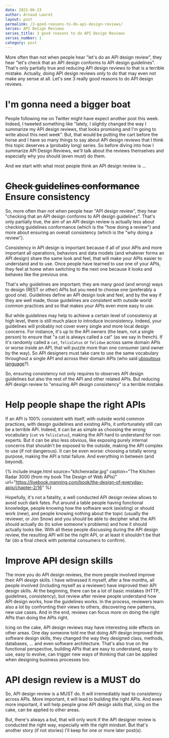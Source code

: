 ```yaml
---
date: 2021-06-23
author: Arnaud Lauret
layout: post
permalink: /3-good-reasons-to-do-api-design-reviews/
series: API Design Reviews
series_title: 3 good reasons to do API Design Reviews
series_number: 1
category: post
---
```


More often than not when people hear "let's do an API design review", they hear "let's check that an API design conforms to API design guidelines".
That's only partially true and reducing API design reviews to that is a terrible mistake.
Actually, doing API design reviews only to do that may even not make any sense at all.
Let's see 3 really good reasons to do API design reviews.

<!--more-->
# I'm gonna need a bigger boat

People following me on Twitter might have expect another post this week.
Indeed, I tweeted something like "lately, I slightly changed the way I summarize my API design reviews, that looks promising and I'm going to write about this next week".
But, that would be putting the cart before the horse and I have so many things to say about API design reviews that I think this topic deserves a (probably long) series.
So before diving into how I summarize API Design Reviews, we'll talk about the reviews themselves and especially why you should (even must) do them.

And we start with what most people think an API design review is ... 

# ~~Check guidelines conformance~~ Ensure consistency

So, more often than not when people hear "API design review", they hear "checking that an API design conforms to API design guidelines".
That's only partially true, the aim of an API design review is actually less about checking guidelines conformance (which is the "how doing a review") and more about ensuring an overall consistency (which is the "why doing a review").

Consistency in API design is important because if all of your APIs and more important all operations, behaviors and data models (and whatever forms an API design) share the same look and feel, that will make your APIs easier to understand and to use.
Once people have learned to use one of your APIs, they feel at home when switching to the next one because it looks and behaves like the previous one.

That's why guidelines are important; they are many good (and wrong) ways to design (REST or other) APIs but you need to choose one (preferably a good one). 
Guidelines define an API design look and feel, and by the way if they are well made, those guidelines are consistent with outside world common practices and so that makes your APIs even more easy to use.

But while guidelines may help to achieve a certain level of consistency at high level, there is still much place to introduce inconsistency.
Indeed, your guidelines will probably not cover every single and more local design concerns.
For instance, it's up to the API owners (the team, not a single person) to ensure that "a cat is always called a cat" (as we say in french).
If it's randomly called a `cat`, `felisCatus` or `felidae` across same domain APIs or worse inside an API, that will puzzle more than one consumer (and owner by the way). 
So API designers must take care to use the same vocabulary throughout a single API and across their domain APIs (who said [ubiquitous language](https://martinfowler.com/bliki/UbiquitousLanguage.html)?).

So, ensuring consistency not only requires to observes API design guidelines but also the rest of the API and other related APIs.
But reducing API design review to "ensuring API design consistency" is a terrible mistake.

# Help people shape the right APIs

If an API is 100% consistent with itself, with outside world common practices, with design guidelines and existing APIs, it unfortunately still can be a terrible API.
Indeed, it can be as simple as choosing the wrong vocabulary (`cat` vs `felisCatus`), making the API hard to understand for non experts.
But it can be also less obvious, like exposing purely internal concerns that shouldn't be exposed to the outside, making the API complex to use (if not dangerous).
It can be even worse: choosing a totally wrong purpose, making the API a total failure.
And everything in between (and beyond).

{% include image.html source="kitchenradar.jpg" caption="The Kitchen Radar 3000 (from my book The Design of Web APIs)" url="https://livebook.manning.com/book/the-design-of-everyday-apis/chapter-2/16" %}

Hopefully, it's not a fatality, a well conducted API design review allows to avoid such dark fates.
Put around a table people having functional knowledge, people knowing how the software work (existing) or should work (new), and people knowing nothing about the topic (usually the reviewer, or Jon Snow) and you should be able to decipher what the API should actually do (to solve someone's problems) and how it should actually looks like.
With all these people discussing during the API design review, the resulting API will be the right API, or at least it shouldn't be that far (do a final check with potential consumers to confirm).

# Improve ~~API~~ design skills

The more you do API design reviews, the more people involved improve their API design skills.
I have witnessed it myself, after a few months, all people involved (including myself as a reviewer) have improved their API design skills.
At the beginning, there can be a lot of basic mistakes (HTTP, guidelines, consistency), but review after review people understand how API design works, how the guidelines works.
In the process, reviewers learn also a lot by confronting their views to others, discovering new patterns, new use cases.
And in the end, reviews can focus more on doing the right APIs than doing the APIs right.

Icing on the cake, API design reviews may have interesting side effects on other areas.
One day someone told me that doing API design improved their software design skills, they changed the way they designed class, methods, databases, ... and even software architecture.
That's also true on the functional perspective, building APIs that are easy to understand, easy to use, easy to evolve, can trigger new ways of thinking that can be applied when designing business processes too.

# API design review is a MUST do

So, API design review is a MUST do.
It will irremediably lead to consistency across APIs.
More important, it will lead to building the right APIs.
And even more important, it will help people grow API design skills that, icing on the cake, can be applied to other areas.

But, there's always a but, that will only work if the API designer review is conducted the right way, especially with the right mindset.
But that's another story (if not stories) I'll keep for one or more later post(s).